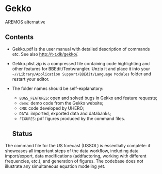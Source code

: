 # Gekko
AREMOS alternative

## Contents

* Gekko.pdf is the user manual with detailed description of commands etc. See also http://t-t.dk/gekko/.
* Gekko.plist.zip is a compressed file containing code highlighting and other features for BBEdit/Textwrangler. Unzip it and place it into your `~//Library/Application Support/BBEdit/Language Modules` folder and restart your editor.
* The folder names should be self-explanatory: 
  * `BUGS_FEATURES`: open and solved bugs in Gekko and feature requests; 
  * `demo`: demo code from the Gekko website; 
  * `CMD`: code developed by UHERO; 
  * `DATA`: imported, exported data and databanks; 
  * `FIGURES`: pdf figures produced by the command files.
  
  ## Status
  
The command file for the US forecast (USSOL) is essentially complete: it showcases all important steps of the data workflow, including data import/export, data modifications (addfactoring, working with different frequencies, etc.), and generation of figures. The codebase does not illustrate any simultaneous equation modeling yet.